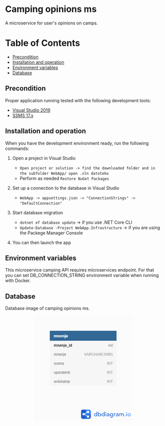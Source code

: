 # Camping opinions ms

A microservice for user's opinions on camps.

Table of Contents
=================
- [Precondition](#precondition)
- [Installation and operation](#installation-and-operation)
- [Environment variables](#environment-variables)
- [Database](#database)


## Precondition

Proper application running tested with the following development tools:
- [Visual Studio 2019](https://visualstudio.microsoft.com/vs/)
- [SSMS 17.x](https://docs.microsoft.com/en-us/sql/ssms/download-sql-server-management-studio-ssms?view=sql-server-ver15)


## Installation and operation

When you have the development environment ready, run the following commands:

1. Open a project in Visual Studio
    - `Open project or solution -> find the downloaded folder and in the subfolder WebApp/ open .sln datoteko`
    - Perform as needed `Restore NuGet Packages`

2. Set up a connection to the database in Visual Studio
    - `WebApp -> appsettings.json -> "ConnectionStrings" -> "DefaultConnection"`
    
3. Start database migration
    - `dotnet ef database update` -> if you use .NET Core CLI
    - `Update-Database -Project WebApp.Infrastructure` -> if you are using the Packege Manager Console
    
4. You can then launch the app


## Environment variables

This microservice camping API requires microservices endpoint. For that you can set DB_CONNECTION_STRING environment variable when running with Docker.


## Database

Database image of camping opinions ms.

<p align="center">
  <img src="https://raw.githubusercontent.com/camping-rso/camping-opinions-ms/master/database/camping-opinions-ms.png"/>
</p>
